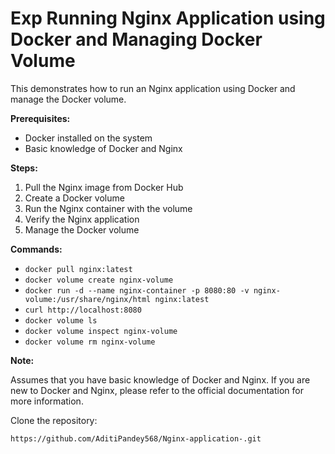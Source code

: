 Exp Running Nginx Application using Docker and Managing Docker Volume
============================================================

This demonstrates how to run an Nginx application using Docker and manage the Docker volume.

**Prerequisites:**

* Docker installed on the system
* Basic knowledge of Docker and Nginx

**Steps:**

1. Pull the Nginx image from Docker Hub
2. Create a Docker volume
3. Run the Nginx container with the volume
4. Verify the Nginx application
5. Manage the Docker volume

**Commands:**

* `docker pull nginx:latest`
* `docker volume create nginx-volume`
* `docker run -d --name nginx-container -p 8080:80 -v nginx-volume:/usr/share/nginx/html nginx:latest`
* `curl http://localhost:8080`
* `docker volume ls`
* `docker volume inspect nginx-volume`
* `docker volume rm nginx-volume`

**Note:**

Assumes that you have basic knowledge of Docker and Nginx. If you are new to Docker and Nginx, please refer to the official documentation for more information.


Clone the repository:
   ```bash
https://github.com/AditiPandey568/Nginx-application-.git
